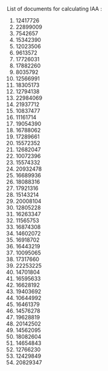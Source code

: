 List of documents for calculating IAA :

1. 12417726
1. 22899009
1. 7542657
1. 15342390
1. 12023506
1. 9613572
1. 17726031
1. 17882260
1. 8035792
1. 12566991
1. 18305173
1. 12794138
1. 22984069
1. 21937712
1. 10837477
1. 11161714
1. 19054390
1. 16788062
1. 17289661
1. 15572352
1. 12682047
1. 10072396
1. 15574332
1. 20932478
1. 16689936
1. 18088316
1. 17921316
1. 15143214
1. 20008104
1. 12805228
1. 16263347
1. 11565753
1. 16874308
1. 14602072
1. 16918702
1. 16443219
1. 10095065
1. 17317660
1. 22253225
1. 14701804
1. 16595633
1. 16628192
1. 19403692
1. 10644992
1. 16461379
1. 14576278
1. 19628819
1. 20142502
1. 14562095
1. 18082604
1. 14654843
1. 12766230
1. 12429849
2. 20829347

